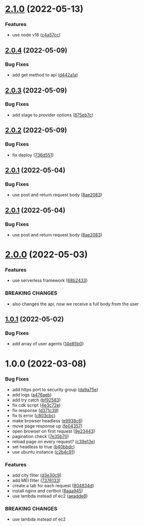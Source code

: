 # [2.1.0](https://github.com/rfoel/cnpj/compare/v2.0.4...v2.1.0) (2022-05-13)


### Features

* use node v16 ([c4a57cc](https://github.com/rfoel/cnpj/commit/c4a57cc0d4f1670c525c99c1e2cf32cebcc67ad0))

## [2.0.4](https://github.com/rfoel/cnpj/compare/v2.0.3...v2.0.4) (2022-05-09)


### Bug Fixes

* add get method to api ([d442a1a](https://github.com/rfoel/cnpj/commit/d442a1a2efbeabf9c4baee0fb5bfbd70ca081a88))

## [2.0.3](https://github.com/rfoel/cnpj/compare/v2.0.2...v2.0.3) (2022-05-09)


### Bug Fixes

* add stage to provider options ([875eb7c](https://github.com/rfoel/cnpj/commit/875eb7c2c93ff6fbca55ab393fe2df87dbc04ea8))

## [2.0.2](https://github.com/rfoel/cnpj/compare/v2.0.1...v2.0.2) (2022-05-09)


### Bug Fixes

* fix deploy ([736d551](https://github.com/rfoel/cnpj/commit/736d5519987fc50cb2f5ade108fbcff439335b19))

## [2.0.1](https://github.com/rfoel/cnpj/compare/v2.0.0...v2.0.1) (2022-05-04)


### Bug Fixes

* use post and return request body ([8ae2083](https://github.com/rfoel/cnpj/commit/8ae2083c664aeb7f4d3bf3a58197e9891d9a67e6))

## [2.0.1](https://github.com/rfoel/cnpj/compare/v2.0.0...v2.0.1) (2022-05-04)


### Bug Fixes

* use post and return request body ([8ae2083](https://github.com/rfoel/cnpj/commit/8ae2083c664aeb7f4d3bf3a58197e9891d9a67e6))

# [2.0.0](https://github.com/rfoel/cnpj/compare/v1.0.1...v2.0.0) (2022-05-03)


### Features

* use serverless framework ([68b2433](https://github.com/rfoel/cnpj/commit/68b243383d88a74884905272b344df8bd42fdb53))


### BREAKING CHANGES

* also changes the api, now we receive a full body from the user

## [1.0.1](https://github.com/rfoel/cnpj/compare/v1.0.0...v1.0.1) (2022-05-02)


### Bug Fixes

* add array of user agents ([14e85b0](https://github.com/rfoel/cnpj/commit/14e85b098fa44e6ef3ff7f81ddc97726bb2a4250))

# 1.0.0 (2022-03-08)


### Bug Fixes

* add https port to security group ([da9a75e](https://github.com/rfoel/cnpj/commit/da9a75ede6e7d0f4881b0c47997572830923a8d2))
* add logs ([a476aeb](https://github.com/rfoel/cnpj/commit/a476aeb0c2ac10f678fbdfd345b3162228ffed2a))
* add try catch ([bf92583](https://github.com/rfoel/cnpj/commit/bf9258312c161c22bb5f98de3a1a2657ec4e5172))
* fix cdk script ([4e3c72e](https://github.com/rfoel/cnpj/commit/4e3c72e0f5b389aa89a644d5ee2de9473ff08868))
* fix response ([d371c39](https://github.com/rfoel/cnpj/commit/d371c39b3b3f266b8602e57554017beadf254020))
* fix ts error ([c803cbc](https://github.com/rfoel/cnpj/commit/c803cbcb99e2f9341cd06ef824d490f6a1fc5c0b))
* make browser headless ([e9938c6](https://github.com/rfoel/cnpj/commit/e9938c61f35463bd4f81bae9f893d35f9d12b724))
* move page response up ([fe04357](https://github.com/rfoel/cnpj/commit/fe04357f642405e59b2318f52a8c63c9f9d4af9b))
* open browser on first request ([9e23443](https://github.com/rfoel/cnpj/commit/9e23443fea34c0d33f0cde66af76580625930198))
* pagination check ([7e35b70](https://github.com/rfoel/cnpj/commit/7e35b70ffb97ca67e16871742b99e04dabc81884))
* reload page on every request? ([c39e13e](https://github.com/rfoel/cnpj/commit/c39e13e5c6d9da8b1b9cdfa44101fe75e48c897a))
* set headless to true ([b40bbdc](https://github.com/rfoel/cnpj/commit/b40bbdcf5f9c174e9bc57c910fe963fc5b836c66))
* use ubuntu instance ([c2b4c91](https://github.com/rfoel/cnpj/commit/c2b4c91c523469df87b3a2fc9d7566423d3da4b7))


### Features

* add city filter ([d3e30c9](https://github.com/rfoel/cnpj/commit/d3e30c9f3f0d7b4fa72fe8309978b2965e198343))
* add MEI filter ([7376133](https://github.com/rfoel/cnpj/commit/7376133ccc5cb6033db29610d9e9d36f291bc4ce))
* create a tab for each request ([904834d](https://github.com/rfoel/cnpj/commit/904834ddcde61c54e964bd96f2468ae55b6c1094))
* install nginx and certbot ([8aaa945](https://github.com/rfoel/cnpj/commit/8aaa9454923a19d5c5e230b5098857f0bace1baa))
* use lambda instead of ec2 ([aeadde8](https://github.com/rfoel/cnpj/commit/aeadde8bec6276c626e36073fc37d014c4f185d2))


### BREAKING CHANGES

* use lambda instead of ec2
